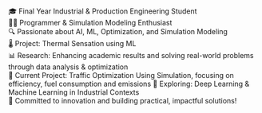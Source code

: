 🎓 Final Year Industrial & Production Engineering Student  
👨‍💻 Programmer & Simulation Modeling Enthusiast  
🔍 Passionate about AI, ML, Optimization, and Simulation Modeling  
🌡️ Project: Thermal Sensation using ML  
📊 Research: Enhancing academic results and solving real-world problems through data analysis & optimization  
🚦 Current Project: Traffic Optimization Using Simulation, focusing on efficiency, fuel consumption and emissions
🌱 Exploring: Deep Learning & Machine Learning in Industrial Contexts  
📌 Committed to innovation and building practical, impactful solutions!  

